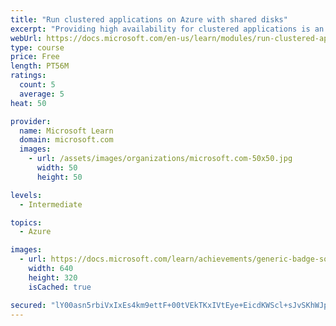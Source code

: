 ```yaml
---
title: "Run clustered applications on Azure with shared disks"
excerpt: "Providing high availability for clustered applications is an important requirement for most organizations. Microsoft Azure shared disks helps you do that by enabling you to run clustered or high-availability applications on Azure."
webUrl: https://docs.microsoft.com/en-us/learn/modules/run-clustered-applications-azure-shared-disks/
type: course
price: Free
length: PT56M
ratings:
  count: 5
  average: 5
heat: 50

provider:
  name: Microsoft Learn
  domain: microsoft.com
  images:
    - url: /assets/images/organizations/microsoft.com-50x50.jpg
      width: 50
      height: 50

levels:
  - Intermediate

topics:
  - Azure

images:
  - url: https://docs.microsoft.com/learn/achievements/generic-badge-social.png
    width: 640
    height: 320
    isCached: true

secured: "lY00asn5rbiVxIxEs4km9ettF+00tVEkTKxIVtEye+EicdKWScl+sJvSKhWJpR0p9D/TAsZUCsM2mu22wEwyd6ItOC+C8bEDCNVXrCB0YGY/sy54RR7PK7EkPERCsJ4wI94olJSToW4leQPmAwjEjkiqye7QNx1jKgQoHMl0Dsvn77SLU46niHylA1TWJJq9VRloWZJ9Z1+ieumHzp550b3h5jZy0ENmiwlKMnjHTP1/znLMXrTz68W7yplNA/JDqmZYqBynlIqoGIuJKChqk5wCW8uonkrluqs4TTp5xctAf+1DfyI4K6DrEfnDuY9hleU4OvKY/yyYFW/ckZI8xMrLEyjiJFiqS22vHo3t3vavxb1vFONhif0e5tcUTdbQ/WvcyEto6tyo50S1R9VIPVz2mJefE9ac0HFE2biJJUw=;ok4n6m8m0KksnpMkhgAAmA=="
---
```


